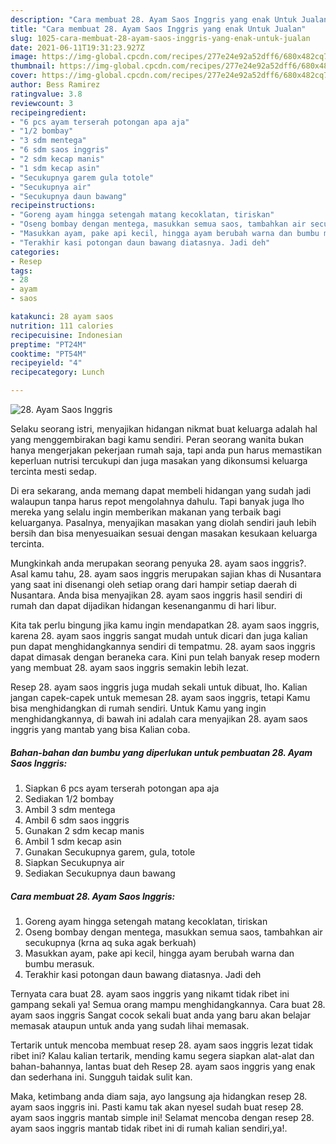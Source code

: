 ```yaml
---
description: "Cara membuat 28. Ayam Saos Inggris yang enak Untuk Jualan"
title: "Cara membuat 28. Ayam Saos Inggris yang enak Untuk Jualan"
slug: 1025-cara-membuat-28-ayam-saos-inggris-yang-enak-untuk-jualan
date: 2021-06-11T19:31:23.927Z
image: https://img-global.cpcdn.com/recipes/277e24e92a52dff6/680x482cq70/28-ayam-saos-inggris-foto-resep-utama.jpg
thumbnail: https://img-global.cpcdn.com/recipes/277e24e92a52dff6/680x482cq70/28-ayam-saos-inggris-foto-resep-utama.jpg
cover: https://img-global.cpcdn.com/recipes/277e24e92a52dff6/680x482cq70/28-ayam-saos-inggris-foto-resep-utama.jpg
author: Bess Ramirez
ratingvalue: 3.8
reviewcount: 3
recipeingredient:
- "6 pcs ayam terserah potongan apa aja"
- "1/2 bombay"
- "3 sdm mentega"
- "6 sdm saos inggris"
- "2 sdm kecap manis"
- "1 sdm kecap asin"
- "Secukupnya garem gula totole"
- "Secukupnya air"
- "Secukupnya daun bawang"
recipeinstructions:
- "Goreng ayam hingga setengah matang kecoklatan, tiriskan"
- "Oseng bombay dengan mentega, masukkan semua saos, tambahkan air secukupnya (krna aq suka agak berkuah)"
- "Masukkan ayam, pake api kecil, hingga ayam berubah warna dan bumbu merasuk."
- "Terakhir kasi potongan daun bawang diatasnya. Jadi deh"
categories:
- Resep
tags:
- 28
- ayam
- saos

katakunci: 28 ayam saos 
nutrition: 111 calories
recipecuisine: Indonesian
preptime: "PT24M"
cooktime: "PT54M"
recipeyield: "4"
recipecategory: Lunch

---
```



![28. Ayam Saos Inggris](https://img-global.cpcdn.com/recipes/277e24e92a52dff6/680x482cq70/28-ayam-saos-inggris-foto-resep-utama.jpg)

Selaku seorang istri, menyajikan hidangan nikmat buat keluarga adalah hal yang menggembirakan bagi kamu sendiri. Peran seorang  wanita bukan hanya mengerjakan pekerjaan rumah saja, tapi anda pun harus memastikan keperluan nutrisi tercukupi dan juga masakan yang dikonsumsi keluarga tercinta mesti sedap.

Di era  sekarang, anda memang dapat membeli hidangan yang sudah jadi walaupun tanpa harus repot mengolahnya dahulu. Tapi banyak juga lho mereka yang selalu ingin memberikan makanan yang terbaik bagi keluarganya. Pasalnya, menyajikan masakan yang diolah sendiri jauh lebih bersih dan bisa menyesuaikan sesuai dengan masakan kesukaan keluarga tercinta. 



Mungkinkah anda merupakan seorang penyuka 28. ayam saos inggris?. Asal kamu tahu, 28. ayam saos inggris merupakan sajian khas di Nusantara yang saat ini disenangi oleh setiap orang dari hampir setiap daerah di Nusantara. Anda bisa menyajikan 28. ayam saos inggris hasil sendiri di rumah dan dapat dijadikan hidangan kesenanganmu di hari libur.

Kita tak perlu bingung jika kamu ingin mendapatkan 28. ayam saos inggris, karena 28. ayam saos inggris sangat mudah untuk dicari dan juga kalian pun dapat menghidangkannya sendiri di tempatmu. 28. ayam saos inggris dapat dimasak dengan beraneka cara. Kini pun telah banyak resep modern yang membuat 28. ayam saos inggris semakin lebih lezat.

Resep 28. ayam saos inggris juga mudah sekali untuk dibuat, lho. Kalian jangan capek-capek untuk memesan 28. ayam saos inggris, tetapi Kamu bisa menghidangkan di rumah sendiri. Untuk Kamu yang ingin menghidangkannya, di bawah ini adalah cara menyajikan 28. ayam saos inggris yang mantab yang bisa Kalian coba.

<!--inarticleads1-->

##### Bahan-bahan dan bumbu yang diperlukan untuk pembuatan 28. Ayam Saos Inggris:

1. Siapkan 6 pcs ayam terserah potongan apa aja
1. Sediakan 1/2 bombay
1. Ambil 3 sdm mentega
1. Ambil 6 sdm saos inggris
1. Gunakan 2 sdm kecap manis
1. Ambil 1 sdm kecap asin
1. Gunakan Secukupnya garem, gula, totole
1. Siapkan Secukupnya air
1. Sediakan Secukupnya daun bawang




<!--inarticleads2-->

##### Cara membuat 28. Ayam Saos Inggris:

1. Goreng ayam hingga setengah matang kecoklatan, tiriskan
1. Oseng bombay dengan mentega, masukkan semua saos, tambahkan air secukupnya (krna aq suka agak berkuah)
1. Masukkan ayam, pake api kecil, hingga ayam berubah warna dan bumbu merasuk.
1. Terakhir kasi potongan daun bawang diatasnya. Jadi deh




Ternyata cara buat 28. ayam saos inggris yang nikamt tidak ribet ini gampang sekali ya! Semua orang mampu menghidangkannya. Cara buat 28. ayam saos inggris Sangat cocok sekali buat anda yang baru akan belajar memasak ataupun untuk anda yang sudah lihai memasak.

Tertarik untuk mencoba membuat resep 28. ayam saos inggris lezat tidak ribet ini? Kalau kalian tertarik, mending kamu segera siapkan alat-alat dan bahan-bahannya, lantas buat deh Resep 28. ayam saos inggris yang enak dan sederhana ini. Sungguh taidak sulit kan. 

Maka, ketimbang anda diam saja, ayo langsung aja hidangkan resep 28. ayam saos inggris ini. Pasti kamu tak akan nyesel sudah buat resep 28. ayam saos inggris mantab simple ini! Selamat mencoba dengan resep 28. ayam saos inggris mantab tidak ribet ini di rumah kalian sendiri,ya!.

